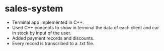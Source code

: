 # sales-system
- Terminal app implemented in C++.
- Used C++ concepts to show in terminal the data of each client and car in stock by input of the user.
- Added payment records and discounts.
- Every record is transcribed to a .txt file.
